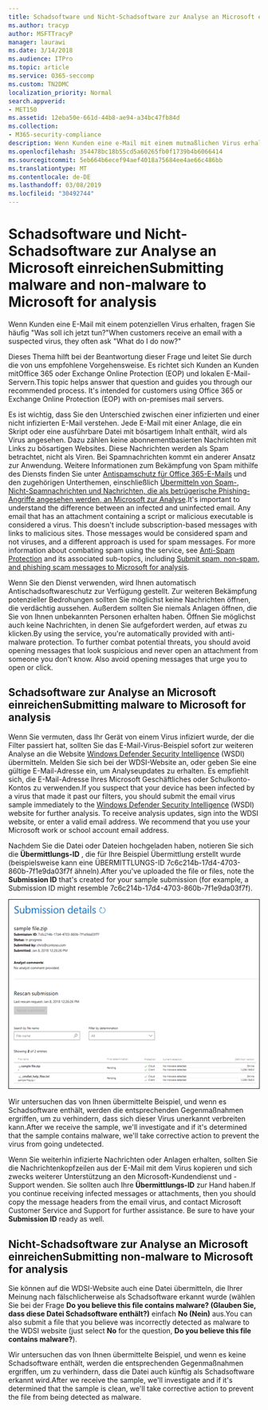 ```yaml
---
title: Schadsoftware und Nicht-Schadsoftware zur Analyse an Microsoft einreichen
ms.author: tracyp
author: MSFTTracyP
manager: laurawi
ms.date: 3/14/2018
ms.audience: ITPro
ms.topic: article
ms.service: O365-seccomp
ms.custom: TN2DMC
localization_priority: Normal
search.appverid:
- MET150
ms.assetid: 12eba50e-661d-44b8-ae94-a34bc47fb84d
ms.collection:
- M365-security-compliance
description: Wenn Kunden eine e-Mail mit einem mutmaßlichen Virus erhalten, haben Sie oft askWhat?
ms.openlocfilehash: 354478bc18b55cd5a60265fb0f1739b4b6066414
ms.sourcegitcommit: 5eb664b6ecef94aef4018a75684ee4ae66c486bb
ms.translationtype: MT
ms.contentlocale: de-DE
ms.lasthandoff: 03/08/2019
ms.locfileid: "30492744"
---
```

# <a name="submitting-malware-and-non-malware-to-microsoft-for-analysis"></a><span data-ttu-id="7b85e-103">Schadsoftware und Nicht-Schadsoftware zur Analyse an Microsoft einreichen</span><span class="sxs-lookup"><span data-stu-id="7b85e-103">Submitting malware and non-malware to Microsoft for analysis</span></span>

<span data-ttu-id="7b85e-104">Wenn Kunden eine E-Mail mit einem potenziellen Virus erhalten, fragen Sie häufig "Was soll ich jetzt tun?"</span><span class="sxs-lookup"><span data-stu-id="7b85e-104">When customers receive an email with a suspected virus, they often ask "What do I do now?"</span></span>
  
<span data-ttu-id="7b85e-p101">Dieses Thema hilft bei der Beantwortung dieser Frage und leitet Sie durch die von uns empfohlene Vorgehensweise. Es richtet sich Kunden an Kunden mitOffice 365 oder Exchange Online Protection (EOP) und lokalen E-Mail-Servern.</span><span class="sxs-lookup"><span data-stu-id="7b85e-p101">This topic helps answer that question and guides you through our recommended process. It's intended for customers using Office 365 or Exchange Online Protection (EOP) with on-premises mail servers.</span></span>
  
<span data-ttu-id="7b85e-p102">Es ist wichtig, dass Sie den Unterschied zwischen einer infizierten und einer nicht infizierten E-Mail verstehen. Jede E-Mail mit einer Anlage, die ein Skript oder eine ausführbare Datei mit bösartigem Inhalt enthält, wird als Virus angesehen. Dazu zählen keine abonnementbasierten Nachrichten mit Links zu bösartigen Websites. Diese Nachrichten werden als Spam betrachtet, nicht als Viren. Bei Spamnachrichten kommt ein anderer Ansatz zur Anwendung. Weitere Informationen zum Bekämpfung von Spam mithilfe des Diensts finden Sie unter [Antispamschutz für Office 365-E-Mails](anti-spam-and-anti-malware-protection.md) und den zugehörigen Unterthemen, einschließlich [Übermitteln von Spam-, Nicht-Spamnachrichten und Nachrichten, die als betrügerische Phishing-Angriffe angesehen werden, an Microsoft zur Analyse](submit-spam-non-spam-and-phishing-scam-messages-to-microsoft-for-analysis.md).</span><span class="sxs-lookup"><span data-stu-id="7b85e-p102">It's important to understand the difference between an infected and uninfected email. Any email that has an attachment containing a script or malicious executable is considered a virus. This doesn't include subscription-based messages with links to malicious sites. Those messages would be considered spam and not viruses, and a different approach is used for spam messages. For more information about combating spam using the service, see [Anti-Spam Protection](anti-spam-and-anti-malware-protection.md) and its associated sub-topics, including [Submit spam, non-spam, and phishing scam messages to Microsoft for analysis](submit-spam-non-spam-and-phishing-scam-messages-to-microsoft-for-analysis.md).</span></span> 
  
<span data-ttu-id="7b85e-p103">Wenn Sie den Dienst verwenden, wird Ihnen automatisch Antischadsoftwareschutz zur Verfügung gestellt. Zur weiteren Bekämpfung potenzieller Bedrohungen sollten Sie möglichst keine Nachrichten öffnen, die verdächtig aussehen. Außerdem sollten Sie niemals Anlagen öffnen, die Sie von Ihnen unbekannten Personen erhalten haben. Öffnen Sie möglichst auch keine Nachrichten, in denen Sie aufgefordert werden, auf etwas zu klicken.</span><span class="sxs-lookup"><span data-stu-id="7b85e-p103">By using the service, you're automatically provided with anti-malware protection. To further combat potential threats, you should avoid opening messages that look suspicious and never open an attachment from someone you don't know. Also avoid opening messages that urge you to open or click.</span></span>
  
## <a name="submitting-malware-to-microsoft-for-analysis"></a><span data-ttu-id="7b85e-115">Schadsoftware zur Analyse an Microsoft einreichen</span><span class="sxs-lookup"><span data-stu-id="7b85e-115">Submitting malware to Microsoft for analysis</span></span>

<span data-ttu-id="7b85e-p104">Wenn Sie vermuten, dass Ihr Gerät von einem Virus infiziert wurde, der die Filter passiert hat, sollten Sie das E-Mail-Virus-Beispiel sofort zur weiteren Analyse an die Website [Windows Defender Security Intelligence](https://www.microsoft.com/wdsi/filesubmission) (WSDI) übermitteln. Melden Sie sich bei der WDSI-Website an, oder geben Sie eine gültige E-Mail-Adresse ein, um Analyseupdates zu erhalten. Es empfiehlt sich, die E-Mail-Adresse Ihres Microsoft Geschäftliches oder Schulkonto-Kontos zu verwenden.</span><span class="sxs-lookup"><span data-stu-id="7b85e-p104">If you suspect that your device has been infected by a virus that made it past our filters, you should submit the email virus sample immediately to the [Windows Defender Security Intelligence](https://www.microsoft.com/wdsi/filesubmission) (WSDI) website for further analysis. To receive analysis updates, sign into the WDSI website, or enter a valid email address. We recommend that you use your Microsoft work or school account email address.</span></span> 
  
<span data-ttu-id="7b85e-119">Nachdem Sie die Datei oder Dateien hochgeladen haben, notieren Sie sich die **Übermittlungs-ID** , die für Ihre Beispiel Übermittlung erstellt wurde (beispielsweise kann eine ÜBERMITTLUNGS-ID 7c6c214b-17d4-4703-860b-7f1e9da03f7f ähneln).</span><span class="sxs-lookup"><span data-stu-id="7b85e-119">After you've uploaded the file or files, note the **Submission ID** that's created for your sample submission (for example, a Submission ID might resemble 7c6c214b-17d4-4703-860b-7f1e9da03f7f).</span></span> 
  
![Übermittlungsdetails auf der Windows Defender Security Intelligence-Website](media/EOP-Malware-Protection-Center.png)
  
<span data-ttu-id="7b85e-121">Wir untersuchen das von Ihnen übermittelte Beispiel, und wenn es Schadsoftware enthält, werden die entsprechenden Gegenmaßnahmen ergriffen, um zu verhindern, dass sich dieser Virus unerkannt verbreiten kann.</span><span class="sxs-lookup"><span data-stu-id="7b85e-121">After we receive the sample, we'll investigate and if it's determined that the sample contains malware, we'll take corrective action to prevent the virus from going undetected.</span></span>
  
<span data-ttu-id="7b85e-p105">Wenn Sie weiterhin infizierte Nachrichten oder Anlagen erhalten, sollten Sie die Nachrichtenkopfzeilen aus der E-Mail mit dem Virus kopieren und sich zwecks weiterer Unterstützung an den Microsoft-Kundendienst und -Support wenden. Sie sollten auch Ihre **Übermittlungs-ID** zur Hand haben.</span><span class="sxs-lookup"><span data-stu-id="7b85e-p105">If you continue receiving infected messages or attachments, then you should copy the message headers from the email virus, and contact Microsoft Customer Service and Support for further assistance. Be sure to have your **Submission ID** ready as well.</span></span> 
  
## <a name="submitting-non-malware-to-microsoft-for-analysis"></a><span data-ttu-id="7b85e-124">Nicht-Schadsoftware zur Analyse an Microsoft einreichen</span><span class="sxs-lookup"><span data-stu-id="7b85e-124">Submitting non-malware to Microsoft for analysis</span></span>

<span data-ttu-id="7b85e-125">Sie können auf die WDSI-Website auch eine Datei übermitteln, die Ihrer Meinung nach fälschlicherweise als Schadsoftware erkannt wurde (wählen Sie bei der Frage **Do you believe this file contains malware? (Glauben Sie, dass diese Datei Schadsoftware enthält?)** einfach **No (Nein)** aus.</span><span class="sxs-lookup"><span data-stu-id="7b85e-125">You can also submit a file that you believe was incorrectly detected as malware to the WDSI website (just select **No** for the question, **Do you believe this file contains malware?**).</span></span>
  
<span data-ttu-id="7b85e-126">Wir untersuchen das von Ihnen übermittelte Beispiel, und wenn es keine Schadsoftware enthält, werden die entsprechenden Gegenmaßnahmen ergriffen, um zu verhindern, dass die Datei auch künftig als Schadsoftware erkannt wird.</span><span class="sxs-lookup"><span data-stu-id="7b85e-126">After we receive the sample, we'll investigate and if it's determined that the sample is clean, we'll take corrective action to prevent the file from being detected as malware.</span></span>
  

